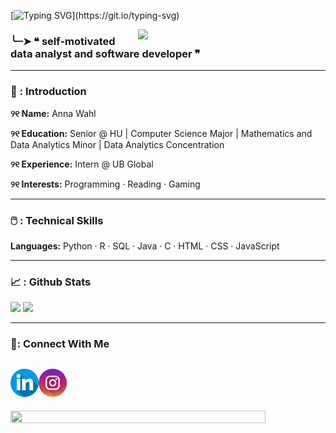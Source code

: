 [![Typing SVG](https://readme-typing-svg.demolab.com?font=Fira+Code&size=39&pause=1000&color=60B86D&width=435&lines=h+e+l+l+o+~)](https://git.io/typing-svg)

<img align="right" width="300" src="https://media1.tenor.com/m/gEW-d8SxRCwAAAAC/ghibli.gif">

### ╰┈➤ ❝ self-motivated data analyst and software developer ❞

---
### 👋 : Introduction

**୨୧ Name:** Anna Wahl  

**୨୧ Education:** Senior @ HU | Computer Science Major | Mathematics and Data Analytics Minor | Data Analytics Concentration

**୨୧ Experience:** Intern @ UB Global

**୨୧ Interests:** Programming · Reading · Gaming  

---

### 🖱️ : Technical Skills  
**Languages:** Python · R · SQL · Java · C · HTML · CSS · JavaScript  

---

### 📈 : Github Stats

<img src="https://stats.hyo.dev/api/github-stats-advanced?login=awahl2" width="500"/> <img src="https://stats.hyo.dev/api/github-trophies?login=awahl2" width="800"/>

---

### 🤝: Connect With Me
[<img align="left" width="45" src="https://github.com/awahl2/awahl2/blob/main/icons/linkedin.png">](https://www.linkedin.com/in/wahlanna/)
[<img align="left" width="45" src="https://github.com/awahl2/awahl2/blob/main/icons/instagram.png">](https://www.instagram.com/annas.codespace/)
<br></br>
---

<img align="center" width="90%" height="10%" src="https://media.tenor.com/TvNPe66QQhIAAAAi/heart-gif-divider.gif">

